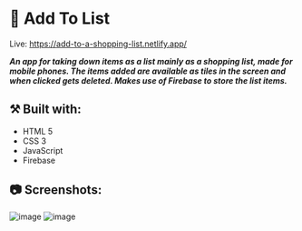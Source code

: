 # 🛒 Add To List

Live: https://add-to-a-shopping-list.netlify.app/

***An app for taking down items as a list mainly as a shopping list, made for mobile phones. The items added are available as tiles in the screen and when clicked gets deleted. Makes use of Firebase to store the list items.***

## ⚒️ Built with:
- HTML 5
- CSS 3
- JavaScript
- Firebase

## 📷 Screenshots:

![image](https://github.com/Ashwin-S-Nambiar/add-to-list/assets/76719333/9fa39c77-1738-4b29-b071-0b42728420ee)
![image](https://github.com/Ashwin-S-Nambiar/add-to-list/assets/76719333/f5e5f033-fad0-41fe-82f8-a6d360250093)

